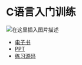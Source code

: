 # C语言入门训练

![在这里插入图片描述](https://github.com/ChenYikunReal/c_training/blob/master/images/c-lang.png?x-oss-process=image/watermark,type_ZmFuZ3poZW5naGVpdGk,shadow_10,text_aHR0cHM6Ly9ibG9nLmNzZG4ubmV0L3dlaXhpbl80Mzg5NjMxOA==,size_16,color_FFFFFF,t_70)



- [电子书](https://github.com/ChenYikunReal/c_training/tree/master/e-books)
- [PPT](https://github.com/ChenYikunReal/c_training/tree/master/ppt)
- [练习源码](https://github.com/ChenYikunReal/c_training/tree/master/projects)

